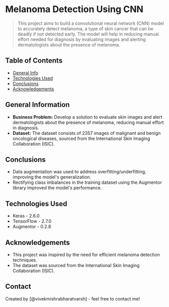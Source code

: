 # Melanoma Detection Using CNN

> This project aims to build a convolutional neural network (CNN) model to accurately detect melanoma, a type of skin cancer that can be deadly if not detected early. The model will help in reducing manual effort needed for diagnosis by evaluating images and alerting dermatologists about the presence of melanoma.

## Table of Contents
* [General Info](#general-information)
* [Technologies Used](#technologies-used)
* [Conclusions](#conclusions)
* [Acknowledgements](#acknowledgements)

## General Information
- **Business Problem:** Develop a solution to evaluate skin images and alert dermatologists about the presence of melanoma, reducing manual effort in diagnosis.
- **Dataset:** The dataset consists of 2357 images of malignant and benign oncological diseases, sourced from the International Skin Imaging Collaboration (ISIC).

## Conclusions
- Data augmentation was used to address overfitting/underfitting, improving the model's generalization.
- Rectifying class imbalances in the training dataset using the Augmentor library improved the model's performance.

## Technologies Used
- Keras - 2.6.0
- TensorFlow - 2.7.0
- Augmentor - 0.2.8

## Acknowledgements
- This project was inspired by the need for efficient melanoma detection techniques.
- The dataset was sourced from the International Skin Imaging Collaboration (ISIC).

## Contact
Created by [@vivekmishrabharatvarsh] - feel free to contact me!
